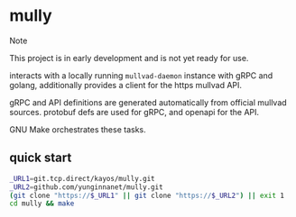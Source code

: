 # mully

> [!NOTE]
> This project is in early development and is not yet ready for use.

interacts with a locally running `mullvad-daemon` instance with gRPC and golang, additionally provides a client for the https mullvad API.

gRPC and API definitions are generated automatically from official mullvad sources. protobuf defs are used for gRPC, and openapi for the API.

GNU Make orchestrates these tasks.

## quick start

```bash
_URL1=git.tcp.direct/kayos/mully.git
_URL2=github.com/yunginnanet/mully.git
(git clone "https://$_URL1" || git clone "https://$_URL2") || exit 1
cd mully && make
```
